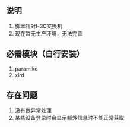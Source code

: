 ## 说明
1. 脚本针对H3C交换机
2. 现在暂无生产环境，无法完善
## 必需模块（自行安装）
1. paramiko
2. xlrd
## 存在问题
1. 没有做异常处理
2. 某些设备登录时会显示额外信息时不能正常获取
